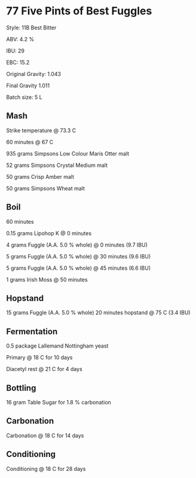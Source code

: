 # 77 Five Pints of Best Fuggles

Style: 11B Best Bitter

ABV: 4.2 %

IBU: 29

EBC: 15.2

Original Gravity: 1.043

Final Gravity 1.011

Batch size: 5 L

## Mash

Strike temperature @ 73.3 C

60 minutes @ 67 C

935 grams Simpsons Low Colour Maris Otter malt

52 grams Simpsons Crystal Medium malt

50 grams Crisp Amber malt

50 grams Simpsons Wheat malt

## Boil

60 minutes

0.15 grams Lipohop K @ 0 minutes

4 grams Fuggle (A.A. 5.0 % whole) @ 0 minutes (9.7 IBU)

5 grams Fuggle (A.A. 5.0 % whole) @ 30 minutes (9.6 IBU)

5 grams Fuggle (A.A. 5.0 % whole) @ 45 minutes (6.6 IBU)

1 grams Irish Moss @ 50 minutes

## Hopstand

15 grams Fuggle (A.A. 5.0 % whole) 20 minutes hopstand @ 75 C (3.4 IBU)

## Fermentation

0.5 package Lallemand Nottingham yeast

Primary @ 18 C for 10 days

Diacetyl rest @ 21 C for 4 days

## Bottling

16 gram Table Sugar for 1.8 % carbonation

## Carbonation

Carbonation @ 18 C for 14 days

## Conditioning

Conditioning @ 18 C for 28 days

